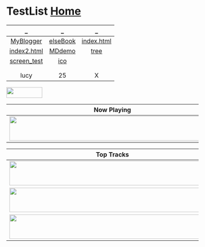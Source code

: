 # TestList  [Home](../index.md)

| _ | _ | _ |
|:---:|:---:|:---:|
| [MyBlogger](https://ambroseren.blogspot.com/) | [elseBook](https://ebook2.lorefree.com) | [index.html](https://cdn.jsdelivr.net/gh/AmbroseRen/test@master/test/indexOne.html) |
| [index2.html](index2.md) | [MDdemo](MDdemo.md) | [tree](tree.md) |
| [screen_test](screen_test.md) | [ico](../favicon.ico) | []() |
| []() | []() | []() |
| []() | []() | []() |
| lucy | 25 | X |

<a href="https://github.com/sponsors/AmbroseRen" title="Sponsor AmbroseRen"><img src="/assets/sponsor.svg?sanitize=true" width="94" height="28" aria-hidden="true"></a>

| Now Playing                                                                                                                    |
| ------------------------------------------------------------------------------------------------------------------------------ |
| <a href="https://status.nmoo.dev/now-playing?open"><img src="https://status.nmoo.dev/now-playing" width="540" height="64"></a> |


<table>
  <thead>
    <tr>
      <th>Top Tracks</th>
    </tr>
  </thead>
  <tbody>
    <tr>
      <td><a href="https://status.nmoo.dev/top-tracks?i=1&open"><img src="https://status.nmoo.dev/top-tracks?i=1" width="540" height="64"></a></td>
    </tr>
    <tr></tr> <!-- hide gray row -->
    <tr>
      <td><a href="https://status.nmoo.dev/top-tracks?i=2&open"><img src="https://status.nmoo.dev/top-tracks?i=2" width="540" height="64"></a></td>
    </tr>
    <tr></tr> <!-- hide gray row -->
    <tr>
      <td><a href="https://status.nmoo.dev/top-tracks?i=3&open"><img src="https://status.nmoo.dev/top-tracks?i=3" width="540" height="64"></a></td>
    </tr>
  </tbody>
</table>

<script async src="https://cse.google.com/cse.js?cx=2f0e585bf98b84b6d"></script>
<div class="gcse-search"></div>
